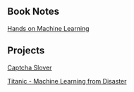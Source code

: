 ## Book Notes
[Hands on Machine Learning](Hands-On%20Machine%20Learning)

## Projects
[Captcha Slover](Projects/Captcha%20Slover)

[Titanic - Machine Learning from Disaster](Projects/Titanic)
